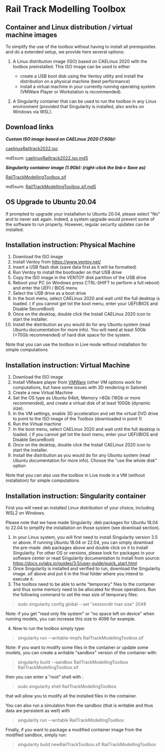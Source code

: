 
# Rail Track Modelling Toolbox

## Container and Linux distribution / virtual machine images 

To simplify the use of the toolbox without having to install all prerequisites and do a extended setup, we provide here several options:

1. A Linux distribution image (ISO) based on CAELinux 2020 with the toolbox preinstalled. This ISO image can be used to either
    - create a USB boot disk using the Ventoy utility and install the distribution on a physical machine (best performance)
    - install a virtual machine in your currently running operating system (VMWare Player or Workstation is recommended).

2. A Singularity container that can be used to run the toolbox in any Linux environment (provided that Singularity is installed, also works on Windows via WSL).
 

## Download links

***Custom ISO image based on CAELinux 2020 (7.6Gb):***

[caelinuxRailtrack2022.iso](https://www.caelinux.com/downloads/stable/railtracktoolbox/ISO/caelinuxRailtrack2022.iso "download ISO")

md5sum: [caelinuxRailtrack2022.iso.md5](https://www.caelinux.com/downloads/stable/railtracktoolbox/ISO/caelinuxRailtrack2022.iso.md5 "download ISO.md5")


***Singularity container image (1.9Gb): (right-click the link-> Save as)***

<a href="https://www.caelinux.com/downloads/stable/railtracktoolbox/singularity/RailTrackModellingToolbox.sif" download>RailTrackModellingToolbox.sif</a>

md5sum: [RailTrackModellingToolbox.sif.md5](https://www.caelinux.com/downloads/stable/railtracktoolbox/singularity/RailTrackModellingToolbox.sif.md5 "download")


## OS Upgrade to Ubuntu 20.04 ##

If prompted to upgrade your installation to Ubuntu 20.04, please select "No" and to never ask again.
Indeed, a system upgrade would prevent some of the software to run properly. However, regular security updates can be installed.

## Installation instruction: Physical Machine

1. Download the ISO image
2. Install Ventoy from https://www.ventoy.net/
3. Insert a USB flash disk (save data first as it will be formatted)
4. Run Ventoy to install the bootloader on that USB drive
5. Copy the ISO image in the VENTOY disk partition of the USB drive
6. Reboot your PC (in Windows press CTRL-SHIFT to perform a full reboot) and enter the UEFI / BIOS menu
7. Select the USB drive as a boot drive
8. In the boot menu, select CAELinux 2020 and wait until the full desktop is loaded. 
   ( if you cannot get tot the boot menu, enter your UEFI/BIOS and Disable SecureBoot)   
9. Once on the desktop, double click the Install CAELinux 2020 icon to start the installer. 
10. Install the distribution as you would do for any Ubuntu system (read Ubuntu documentation for more info). You will need at least 50Gb (>70Gb recommended) of hard disk space for the system.

Note that you can use the toolbox in Live mode without installation for simple computations   

## Installation instruction: Virtual Machine

1. Download the ISO image
2. Install VMware player from [VMWare](https://www.vmware.com/products/workstation-player.html) (other VM options work for computations, but have some issues with 3D rendering in Salomé)
3. Create a new Virtual Machine
4. Set the OS type as Ubuntu 64bit, Memory >8Gb (16Gb or more recommended), and create a virtual disk of at least 100Gb (dynamic size).
5. In the VM settings, enable 3D acceleration and set the virtual DVD drive to point to the ISO image of the Toolbox (downloaded in point 1)
4. Run the Virtual machine
5. In the boot menu, select CAELinux 2020 and wait until the full desktop is loaded. 
   ( if you cannot get tot the boot menu, enter your UEFI/BIOS and Disable SecureBoot)   
9. Once on the desktop, double click the Install CAELinux 2020 icon to start the installer. 
10. Install the distribution as you would do for any Ubuntu system (read Ubuntu documentation for more info). Choose the "use the whole disk" option

Note that you can also use the toolbox in Live mode in a VM (without installation) for simple computations   


## Installation instruction: Singularity container

First you will need an installed Linux distribution of your choice, including WSL2 on Windows. 

Please note that we have made Singularity .deb packages for Ubuntu 18.04 to 22.04 to simplify the installation on those system (see download section).

1. In your Linux system, you will first need to install Singularity version 3.5 or above. If running Ubuntu 18.04 or 22.04, you can simply download the pre-made .deb packages above and double click on it to install Singularity.
For other OS or versions, please look for packages in your software center or read Singularity documentation to install from source: https://docs.sylabs.io/guides/3.5/user-guide/quick_start.html
2. Once Singularity is installed and verified to run, download the Singularity image .sif above and put it in the final folder where you intend to execute it.
3. The toolbox need to be able to write "temporary" files to the container and thus some memory need to be allocated for those operations. Run the following command to set the max size of temporary files:

> sudo singularity config global --set "sessiondir max size" 2048

Note: if you get "read only file system" or "no space left on device" when running models, you can increase this size to 4096 for example.

4. Now to run the toolbox simply type:

> singularity run --writable-tmpfs RailTrackModellingToolbox.sif

Note: if you want to modify some files in the container or update some models, you can create a writable "sandbox" version of the container with:

> singularity build --sandbox RailTrackModellingToolbox RailTrackModellingToolbox.sif

then you can enter a "root" shell with :

> sudo singularity shell RailTrackModellingToolbox

that will allow you to modify all the installed files in the container.

You can also run a simulation from the sandbox (that is  writable and thus data are persistent as well) with 

> singularity run --writable RailTrackModellingToolbox

Finally, if you want to package a modified container image from the modified sandbox, simply run:

> singularity build newRailTrackToolbox.sif RailTrackModellingToolbox 



